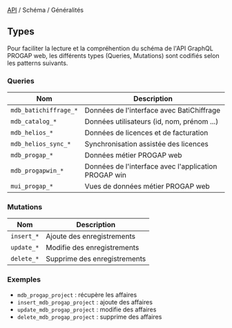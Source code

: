 [API](..) / Schéma / Généralités

## Types 
Pour faciliter la lecture et la compréhention du schéma de l'API GraphQL PROGAP web, les différents types (Queries, Mutations) sont codifiés selon les patterns suivants.

### Queries 
| Nom                     | Description                                             |
|-------------------------|---------------------------------------------------------|
| `mdb_batichiffrage_*`   | Données de l'interface avec BatiChiffrage               |
| `mdb_catalog_*`         | Données utilisateurs (id, nom, prénom ...)              |
| `mdb_helios_*`          | Données de licences et de facturation                   |
| `mdb_helios_sync_*`     | Synchronisation assistée des licences                   |    
| `mdb_progap_*`          | Données métier PROGAP web                               |
| `mdb_progapwin_*`       | Données de l'interface avec l'application PROGAP win    |
| `mui_progap_*`          | Vues de données métier PROGAP web                       |

### Mutations
| Nom                     | Description
|-------------------------|---------------------------------------------------------|
| `insert_*`              | Ajoute des enregistrements                              |
| `update_*`              | Modifie des enregistrements                             |
| `delete_*`              | Supprime des enregistrements                            |

### Exemples
- `mdb_progap_project` : récupère les affaires
- `insert_mdb_progap_project` : ajoute des affaires
- `update_mdb_progap_project` : modifie des affaires
- `delete_mdb_progap_project` : supprime des affaires
